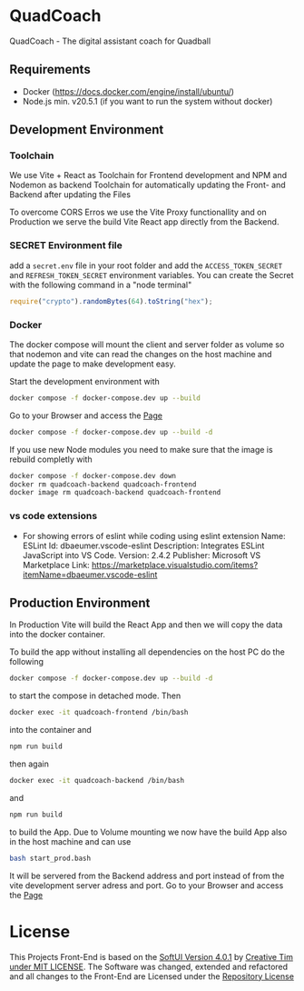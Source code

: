 # QuadCoach

QuadCoach - The digital assistant coach for Quadball

## Requirements

- Docker (https://docs.docker.com/engine/install/ubuntu/)
- Node.js min. v20.5.1 (if you want to run the system without docker)

## Development Environment

### Toolchain

We use Vite + React as Toolchain for Frontend development and NPM and Nodemon as backend Toolchain for automatically updating the Front- and Backend after updating the Files

To overcome CORS Erros we use the Vite Proxy functionallity and on Production we serve the build Vite React app directly from the Backend.

### SECRET Environment file

add a `secret.env` file in your root folder and add the `ACCESS_TOKEN_SECRET` and `REFRESH_TOKEN_SECRET` environment variables.
You can create the Secret with the following command in a "node terminal"

```node.js
require("crypto").randomBytes(64).toString("hex");
```

### Docker

The docker compose will mount the client and server folder as volume so that nodemon and vite can read the changes on the host machine and update the page to make development easy.

Start the development environment with

```bash
docker compose -f docker-compose.dev up --build
```

Go to your Browser and access the [Page](http://localhost:5173)

```bash
docker compose -f docker-compose.dev up --build -d
```

If you use new Node modules you need to make sure that the image is rebuild completly with

```bash
docker compose -f docker-compose.dev down
docker rm quadcoach-backend quadcoach-frontend
docker image rm quadcoach-backend quadcoach-frontend
```

### vs code extensions

- For showing errors of eslint while coding using eslint extension
  Name: ESLint
  Id: dbaeumer.vscode-eslint
  Description: Integrates ESLint JavaScript into VS Code.
  Version: 2.4.2
  Publisher: Microsoft
  VS Marketplace Link: https://marketplace.visualstudio.com/items?itemName=dbaeumer.vscode-eslint

## Production Environment

In Production Vite will build the React App and then we will copy the data into the docker container.

To build the app without installing all dependencies on the host PC do the following

```bash
docker compose -f docker-compose.dev up --build -d
```

to start the compose in detached mode.
Then

```bash
docker exec -it quadcoach-frontend /bin/bash
```

into the container and

```bash
npm run build
```

then again

```bash
docker exec -it quadcoach-backend /bin/bash
```

and

```bash
npm run build
```

to build the App. Due to Volume mounting we now have the build App also in the host machine and can use

```bash
bash start_prod.bash
```

It will be servered from the Backend address and port instead of from the vite development server adress and port.
Go to your Browser and access the [Page](http://localhost:3001)

# License

This Projects Front-End is based on the [SoftUI Version 4.0.1](https://github.com/creativetimofficial/soft-ui-dashboard-react/tree/4.0.1) by [Creative Tim under MIT LICENSE](./client/LICENSE-Creative-Tim.md). The Software was changed, extended and refactored and all changes to the Front-End are Licensed under the [Repository License](./LICENSE)
